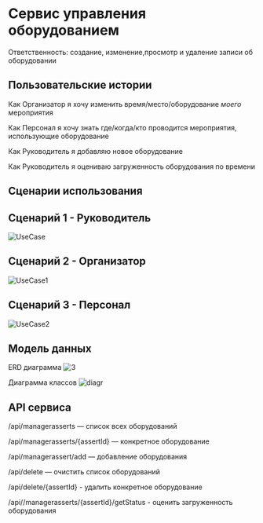 # Сервис управления оборудованием

Ответственность: создание, изменение,просмотр и удаление записи об оборудовании

## Пользовательские истории

Как Организатор я хочу изменить время/место/оборудование _моего_ мероприятия

Как Персонал я хочу знать где/когда/кто проводится мероприятия, использующие оборудование

Как Руководитель я добавляю новое оборудование
 
Как Руководитель я оцениваю загруженность оборудования по времени 

## Сценарии использования
## Сценарий 1 - Руководитель
![UseCase](https://user-images.githubusercontent.com/73663755/163998961-d030eb2f-1e28-4b37-9ba5-9b4064218da3.jpg)

## Сценарий 2 - Организатор
![UseCase1](https://user-images.githubusercontent.com/73663755/163998976-92026057-729a-4a6b-9373-bd68a33312c1.jpg)

## Сценарий 3 - Персонал
![UseCase2](https://user-images.githubusercontent.com/73663755/163999555-1406a7d6-cca3-410d-b640-f32bd0bc1bf1.jpg)

## Модель данных
ERD диаграмма
![3](https://user-images.githubusercontent.com/73663755/163939504-2811ad5e-5f64-44b2-afd6-2f9b07c897b4.jpg)


Диаграмма классов
![diagr](https://user-images.githubusercontent.com/73663755/163938651-088f032d-394e-483b-858d-81ed210b78e6.jpeg)

## API сервиса
/api/managerasserts — список всех оборудований

/api/managerasserts/{assertId} — конкретное оборудование

/api/managerassert/add — добавление оборудования

/api/delete — очистить список оборудований

/api/delete/{assertId} - удалить конкретное оборудование

/api//managerasserts/{assertId}/getStatus - оценить загруженность оборудования
